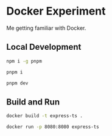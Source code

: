 # Docker Experiment

Me getting familiar with Docker.

## Local Development

```bash
npm i -g pnpm
```

```bash
pnpm i
```

```bash
pnpm dev
```

## Build and Run

```bash
docker build -t express-ts .
```

```bash
docker run -p 8080:8080 express-ts
```